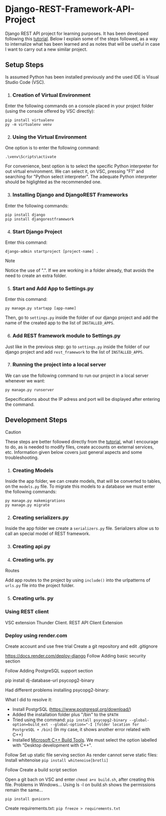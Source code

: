 # Django-REST-Framework-API-Project
Django REST API project for learning purposes. It has been developed following this [tutorial](https://www.youtube.com/watch?v=GE0Q8YNKNgs).
Below I explain some of the steps followed, as a way to internalize what has been learned and as notes that will be useful in case I want to carry out a new similar project.


## Setup Steps

Is assumed Python has been installed previously and the used IDE is Visual Studio Code (VSC).


1. ### Creation of Virtual Environment

Enter the following commands on a console placed in your project folder (using the console offered by VSC directly):

```console
pip install virtualenv
py -m virtualenv venv
```


2. ### Using the Virtual Environment

One option is to enter the following command:

```console
.\venv\Scripts\activate
```

For convenience, best option is to select the specific Python interpreter for out virtual environment. We can select it, on VSC, pressing "F1" and searching for "Python select interpreter". The adequate Python interpreter should be higlighted as the recommended one.


3. ### Installing Django and DjangoREST Frameworks

Enter the following commands:

```console
pip install django
pip install djangorestframework
```

4. ### Start Django Project

Enter this command:

```console
django-admin startproject [project-name] .
```

> [!NOTE]
> Notice the use of ".". If we are working in a folder already, that avoids the need to create an extra folder.

5. ### Start and Add App to Settings.py

Enter this command:

```console
py manage.py startapp [app-name]
```

Then, go to `settings.py` inside the folder of our django project and add the name of the created app to the list of `INSTALLED_APPS`.

6. ### Add REST framework module to Settings.py

Just like in the previous step: go to `settings.py` inside the folder of our django project and add `rest_framework` to the list of `INSTALLED_APPS`.

7. ### Running the project into a local server

We can use the following command to run our project in a local server whenever we want:

```console
py manage.py runserver
```

Sepecifications about the IP adress and port will be displayed after entering the command.


## Development Steps

> [!CAUTION]
> These steps are better followed directly from the [tutorial](https://www.youtube.com/watch?v=GE0Q8YNKNgs), what I encourage to do, as is needed to modify files, create accounts on external services, etc.
> Information given below covers just general aspects and some troubleshooting.  

1. ### Creating Models

Inside the app folder, we can create models, that will be converted to tables, on the `models.py` file.
To migrate this models to a database we must enter the following commands:

```console
py manage.py makemigrations
py manage.py migrate
```


2. ### Creating serializers.py

Inside the app folder we create a `serializers.py` file. Serializers allow us to call an special model of REST framework.

<!-- UserViewSet, es una forma de convertir los datos de Python en JSON, y seleccionar quien podrá ver los datos. -->


3. ### Creating api.py


4. ### Creating urls. py

Routes

Add app routes to the project by using `include()` into the urlpatterns of `urls.py` file into the project folder.

5. ### Creating urls. py



### Using REST client

VSC extension Thunder Client. REST API Client Extension



### Deploy using render.com

Create account and use free trial
Create a git repository and edit .gitignore

https://docs.render.com/deploy-django
Follow Adding basic security section

Follow Adding PostgreSQL support section

pip install dj-database-url psycopg2-binary

Had different problems installing psycopg2-binary:

What I did to resolve it:

- Install PostgrSQL (https://www.postgresql.org/download/)
- Added the installation folder plus "/bin" to the `$PATH`
- Tried using the command: `pip install psycopg2-binary --global-option=build_ext --global-option="-I [folder location for PostgreSQL + /bin]` (In my case, it shows another error related with C++)
- Installed [Microsoft C++ Build Tools](https://visualstudio.microsoft.com/visual-cpp-build-tools/). We must select the option labelled with "Desktop development with C++".


Follow Set up static file serving section
As render cannot serve static files:
Install whitenoise
`pip install whitenoise[brotli]`

Follow Create a build script section

Open a git bach on VSC and enter `chmod a+x build.sh`, after creating this file. Problems in Windows... Using ls -l on build.sh shows the permissions remain the same...

`pip install gunicorn`

Create requirements.txt: `pip freeze > requirements.txt`
